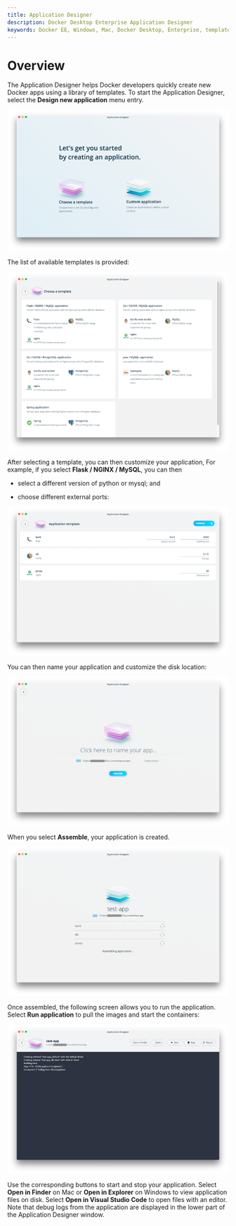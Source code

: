 ```yaml
---
title: Application Designer
description: Docker Desktop Enterprise Application Designer
keywords: Docker EE, Windows, Mac, Docker Desktop, Enterprise, templates, designer
---
```


# Overview

The Application Designer helps Docker developers quickly create new
Docker apps using a library of templates. To start the Application
Designer, select the **Design new application** menu entry.

![The Application Designer lets you choose an existing template or create a custom application.](./images/app-design-start.png "Application Designer")

The list of available templates is provided:

![You can tab through the available application templates. A description of each template is provided.](./images/app-design-choose.png "Available templates for application creation")

After selecting a template, you can then customize your application, For
example, if you select **Flask / NGINX / MySQL**, you can then

- select a different version of python or mysql; and

- choose different external ports:

![You can customize your application, which includes specifying database, proxy, and other details.](./images/app-design-custom.png "Customizing your application")

You can then name your application and customize the disk location:

![You can also customize the name and location of your application.](./images/app-design-custom2.png "Naming and specifying a location for your application")

When you select **Assemble**, your application is created.

![When you assemble your application, a status screen is displayed.](./images/app-design-test.png "Assembling your application")

Once assembled, the following screen allows you to run the application. Select **Run application** to pull the images and start the containers:

![When you run your application, the terminal displays output from the application.](./images/app-design-run.png "Running your application")

Use the corresponding buttons to start and stop your application. Select **Open in Finder** on Mac or **Open in Explorer** on Windows to
view application files on disk. Select **Open in Visual Studio Code** to open files with an editor. Note that debug logs from the application are displayed in the lower part of the Application Designer
window.